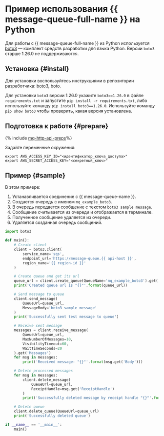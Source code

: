 # Пример использования {{ message-queue-full-name }} на Python

Для работы с {{ message-queue-full-name }} из Python используется [boto3](https://aws.amazon.com/ru/sdk-for-python/) — комплект средств разработки для языка Python. Версии `boto3` старше 1.26.0 не поддерживаются.

## Установка {#install}

Для установки воспользуйтесь инструкциями в репозитории разработчика: [boto3](https://github.com/boto/boto3/blob/develop/README.rst#quick-start), [boto](https://github.com/boto/boto#installation).

Для установки `boto3` версии 1.26.0 укажите `boto3==1.26.0` в файле `requirements.txt` и запустите `pip install -r requirements.txt`, либо используйте команду `pip install boto3==1.26.0`. Используйте команду `pip show boto3` чтобы проверить, какая версия установлена.

## Подготовка к работе {#prepare}

{% include [mq-http-api-preps](../_includes_service/mq-http-api-preps-sdk.md)%}

Задайте переменные окружения:

```
export AWS_ACCESS_KEY_ID="<идентификатор_ключа_доступа>"
export AWS_SECRET_ACCESS_KEY="<секретный_ключ>"
```
## Пример {#sample}

В этом примере:

1. Устанавливается соединение с {{ message-queue-name }}. 
1. Создается очередь с именем `mq_example_boto3`. 
1. В очередь передается сообщение с текстом `boto3 sample message`. 
1. Сообщение считывается из очереди и отображается в терминале.
1. Полученное сообщение удаляется из очереди.
1. Удаляется созданная очередь сообщений.

```python
import boto3

def main():
    # Create client
    client = boto3.client(
        service_name='sqs',
        endpoint_url='https://message-queue.{{ api-host }}',
        region_name='{{ region-id }}'
    )

    # Create queue and get its url
    queue_url = client.create_queue(QueueName='mq_example_boto3').get('QueueUrl')
    print('Created queue url is "{}"'.format(queue_url))

    # Send message to queue
    client.send_message(
        QueueUrl=queue_url,
        MessageBody='boto3 sample message'
    )
    print('Successfully sent test message to queue')

    # Receive sent message
    messages = client.receive_message(
        QueueUrl=queue_url,
        MaxNumberOfMessages=10,
        VisibilityTimeout=60,
        WaitTimeSeconds=20
    ).get('Messages')
    for msg in messages:
        print('Received message: "{}"'.format(msg.get('Body')))

    # Delete processed messages
    for msg in messages:
        client.delete_message(
            QueueUrl=queue_url,
            ReceiptHandle=msg.get('ReceiptHandle')
        )
        print('Successfully deleted message by receipt handle "{}"'.format(msg.get('ReceiptHandle')))

    # Delete queue
    client.delete_queue(QueueUrl=queue_url)
    print('Successfully deleted queue')

if __name__ == '__main__':
    main()

```